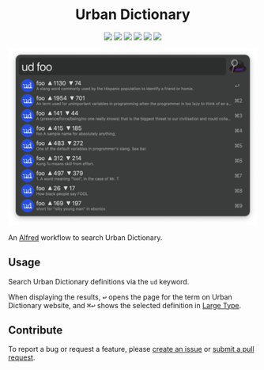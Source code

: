 <h1 align="center">Urban Dictionary</h1>

<p align="center">
  <a href="https://github.com/xilopaint/alfred-urban-dictionary/releases/latest">
  <img src="https://img.shields.io/github/v/release/xilopaint/alfred-urban-dictionary"></a>
  <a href="https://github.com/xilopaint/alfred-urban-dictionary/releases">
  <img src="https://img.shields.io/github/downloads/xilopaint/alfred-urban-dictionary/total"></a>
  <a href="https://github.com/psf/black">
  <img src="https://img.shields.io/badge/code%20style-black-000000"></a>
  <a href="https://github.com/PyCQA/pylint">
  <img src="https://img.shields.io/badge/linting-pylint-yellowgreen"></a>
  <a href="https://github.com/PyCQA/bandit">
  <img src="https://img.shields.io/badge/security-bandit-yellow"></a>
  <a href="https://www.codacy.com/gh/xilopaint/alfred-urban-dictionary/dashboard">
  <img src="https://app.codacy.com/project/badge/Grade/dfbb1bb917804d52ac4fba4e2866d7b9"></a>
</p>

<p align="center">
  <img src="src/images/about/demo.png">
</p>

An [Alfred][1] workflow to search Urban Dictionary.

## Usage

Search Urban Dictionary definitions via the `ud` keyword.

When displaying the results, <kbd>↩&#xFE0E;</kbd> opens the page for the term on
Urban Dictionary website, and <kbd>⌘</kbd><kbd>↩&#xFE0E;</kbd> shows the
selected definition in [Large Type][2].

## Contribute

To report a bug or request a feature, please [create an issue][3] or
[submit a pull request][4].

[1]:http://www.alfredapp.com/
[2]:https://www.alfredapp.com/help/features/large-type/
[3]:https://github.com/xilopaint/alfred-urban-dictionary/issues
[4]:https://github.com/xilopaint/alfred-urban-dictionary/pulls
